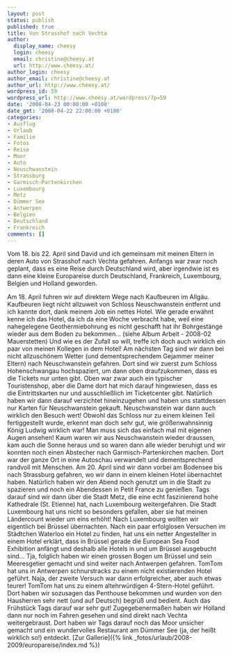```yaml
---
layout: post
status: publish
published: true
title: Von Strasshof nach Vechta
author:
  display_name: cheesy
  login: cheesy
  email: christine@cheesy.at
  url: http://www.cheesy.at/
author_login: cheesy
author_email: christine@cheesy.at
author_url: http://www.cheesy.at/
wordpress_id: 59
wordpress_url: http://www.cheesy.at/wordpress/?p=59
date: '2008-04-23 00:00:00 +0100'
date_gmt: '2008-04-22 22:00:00 +0100'
categories:
- Ausflug
- Urlaub
- Familie
- Fotos
- Reise
- Moor
- Auto
- Neuschwanstein
- Strassburg
- Garmisch-Partenkirchen
- Luxembourg
- Metz
- Dümmer See
- Antwerpen
- Belgien
- Deutschland
- Frankreich
comments: []
---
```

<!--:de--><!-- 4809-->Vom 18. bis 22. April sind David und ich gemeinsam mit meinen Eltern in deren Auto von Strasshof nach Vechta gefahren. Anfangs war zwar noch geplant, dass es eine Reise durch Deutschland wird, aber irgendwie ist es dann eine kleine Europareise durch Deutschland, Frankreich, Luxembourg, Belgien und Holland geworden.
Am 18. April fuhren wir auf direktem Wege nach Kaufbeuren im Allgäu. Kaufbeuren liegt nicht allzuweit von Schloss Neuschwanstein entfernt und ich kannte dort, dank meinem Job ein nettes Hotel. Wie gerade erwähnt kenne ich das Hotel, da ich da eine Woche verbracht habe, weil eine nahegelegene Geothermiebohrung es nicht geschafft hat ihr Bohrgestänge wieder aus dem Boden zu bekommen... (siehe Album Arbeit - 2008-02 Mauerstetten) Und wie es der Zufall so will, treffe ich doch auch wirklich ein paar von meinen Kollegen in dem Hotel!
Am nächsten Tag sind wir dann bei nicht allzuschönem Wetter (und dementsprechendem Gejammer meiner Eltern) nach Neuschwanstein gefahren. Dort sind wir zuerst zum Schloss Hohenschwangau hochspaziert, um dann oben draufzukommen, dass es die Tickets nur unten gibt. Oben war zwar auch ein typischer Touristenshop, aber die Dame dort hat mich darauf hingewiesen, dass es die Eintrittskarten nur und ausschließlich im Ticketcenter gibt. Natürlich haben wir dann darauf verzichtet hineinzugehen und haben uns stattdessen nur Karten für Neuschwanstein gekauft.
Neuschwanstein war dann auch wirklich den Besuch wert! Obwohl das Schloss nur zu einem kleinen Teil fertiggestellt wurde, erkennt man doch sehr gut, wie größenwahnsinnig König Ludwig wirklich war! Man muss sich das einfach mal mit eigenen Augen ansehen!
Kaum waren wir aus Neuschwanstein wieder draussen, kam auch die Sonne heraus und so waren dann alle wieder beruhigt und wir konnten noch einen Abstecher nach Garmisch-Partenkirchen machen. Dort war der ganze Ort in eine Autoschau verwandelt und dementsprechend randvoll mit Menschen.
Am 20. April sind wir dann vorbei am Bodensee bis nach Strassburg gefahren, wo wir dann in einem kleinen Hotel übernachtet haben. Natürlich haben wir den Abend noch genutzt um in die Stadt zu spazieren und noch ein Abendessen in Petit France zu genießen.
Tags darauf sind wir dann über die Stadt Metz, die eine echt faszinierend hohe Kathedrale (St. Etienne) hat, nach Luxembourg weitergefahren. Die Stadt Luxembourg hat uns nicht so besonders gefallen, aber sie hat meinen Ländercount wieder um eins erhöht! Nach Luxembourg wollten wir eigentlich bei Brüssel übernachten. Nach ein paar erfolglosen Versuchen im Städtchen Waterloo ein Hotel zu finden, hat uns ein netter Angestellter in einem Hotel erklärt, dass in Brüssel gerade die European Sea Food Exhibition anfängt und deshalb alle Hotels in und um Brüssel ausgebucht sind... Tja, folglich haben wir einen grossen Bogen um Brüssel und sein Meeresgetier gemacht und sind weiter nach Antwerpen gefahren.
TomTom hat uns in Antwerpen schnurstracks zu einem nicht existierenden Hotel geführt. Naja, der zweite Versuch war dann erfolgreicher, aber auch etwas teurer! TomTom hat uns zu einem altehrwürdigen 4-Stern-Hotel geführt. Dort haben wir sozusagen das Penthouse bekommen und wurden von den Hausherren sehr nett (und auf Deutsch) begrüß und bedient. Auch das Frühstück Tags darauf war sehr gut!
Zugegebenermaßen haben wir Holland dann nur noch im Fahren gesehen und sind direkt nach Vechta weitergebraust. Dort haben wir Tags darauf noch das Moor unsicher gemacht und ein wundervolles Restaurant am Dümmer See (ja, der heißt wirklich so!) entdeckt.
[Zur Gallerie]({% link _fotos/urlaub/2008-2009/europareise/index.md %})
